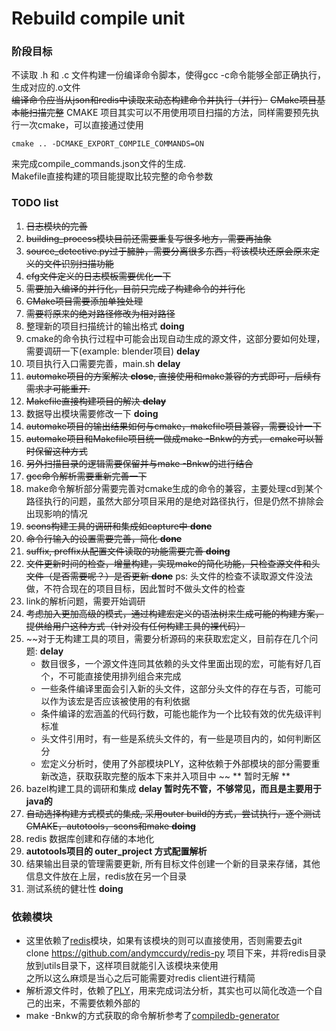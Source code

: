 # Rebuild compile unit

### 阶段目标
不读取 .h 和 .c 文件构建一份编译命令脚本，使得gcc -c命令能够全部正确执行，生成对应的.o文件 \
~~编译命令应当从json和redis中读取来动态构建命令并执行（并行）~~
~~CMake项目基本能扫描完整~~ CMAKE 项目其实可以不用使用项目扫描的方法，同样需要预先执行一次cmake，可以直接通过使用

    
    cmake .. -DCMAKE_EXPORT_COMPILE_COMMANDS=ON

来完成compile_commands.json文件的生成. \
Makefile直接构建的项目能提取比较完整的命令参数

### TODO list
1. ~~日志模块的完善~~
2. ~~building_process模块目前还需要重复写很多地方，需要再抽象~~
3. ~~source_detective.py过于臃肿，需要分离很多东西，将该模块还原会原来定义的文件识别扫描功能~~
4. ~~cfg文件定义的日志模板需要优化一下~~
5. ~~需要加入编译的并行化，目前只完成了构建命令的并行化~~
6. ~~CMake项目需要添加单独处理~~
7. ~~需要将原来的绝对路径修改为相对路径~~
8. 整理新的项目扫描统计的输出格式 **doing**
9. cmake的命令执行过程中可能会出现自动生成的源文件，这部分要如何处理，需要调研一下(example: blender项目) **delay**
10. 项目执行入口需要完善，main.sh **delay**
11. ~~automake项目的方案解决 **close**, 直接使用和make兼容的方式即可，后续有需求才可能重开.~~
12. ~~Makefile直接构建项目的解决 **delay**~~
13. 数据导出模块需要修改一下 **doing**
14. ~~automake项目的输出结果如何与cmake，makefile项目兼容，需要设计一下~~
15. ~~automake项目和Makefile项目统一做成make -Bnkw的方式， cmake可以暂时保留这种方式~~
16. ~~另外扫描目录的逻辑需要保留并与make -Bnkw的进行结合~~
17. ~~gcc命令解析需要重新完善一下~~
18. make命令解析部分需要完善对cmake生成的命令的兼容，主要处理cd到某个路径执行的问题，虽然大部分项目采用的是绝对路径执行，但是仍然不排除会出现影响的情况
19. ~~scons构建工具的调研和集成如capture中 **done**~~
20. ~~命令行输入的设置需要完善，简化 **done**~~
21. ~~suffix, preffix从配置文件读取的功能需要完善 **doing**~~
22. ~~文件更新时间的检查，增量构建，实现make的简化功能，只检查源文件和头文件（是否需要呢？）是否更新 **done**~~ ps: 头文件的检查不读取源文件没法做，不符合现在的项目目标，因此暂时不做头文件的检查
23. link的解析问题，需要开始调研
24. ~~考虑加入更加高级的模式，通过构建宏定义的语法树来生成可能的构建方案，提供给用户这种方式（针对没有任何构建工具的裸代码）~~
25. ~~对于无构建工具的项目，需要分析源码的来获取宏定义，目前存在几个问题: **delay**
    * 数目很多，一个源文件连同其依赖的头文件里面出现的宏，可能有好几百个，不可能直接使用排列组合来完成
    * 一些条件编译里面会引入新的头文件，这部分头文件的存在与否，可能可以作为该宏是否应该被使用的有利依据
    * 条件编译的宏涵盖的代码行数，可能也能作为一个比较有效的优先级评判标准
    * 头文件引用时，有一些是系统头文件的，有一些是项目内的，如何判断区分
    * 宏定义分析时，使用了外部模块PLY，这种依赖于外部模块的部分需要重新改造，获取获取完整的版本下来并入项目中
    ~~ ** 暂时无解 **
26. bazel构建工具的调研和集成 **delay 暂时先不管，不够常见，而且是主要用于java的**
27. ~~自动选择构建方式模式的集成, 采用outer build的方式，尝试执行，逐个测试CMAKE，autotools，scons和make **doing**~~
28. redis 数据库创建和存储的本地化
29. **autotools项目的 outer_project 方式配置解析**
30. 结果输出目录的管理需要更新, 所有目标文件创建一个新的目录来存储，其他信息文件放在上层，redis放在另一个目录
31. 测试系统的健壮性 **doing**



### 依赖模块
* 这里依赖了[redis](https://pypi.python.org/pypi/redis/2.10.6)模块，如果有该模块的则可以直接使用，否则需要去git clone https://github.com/andymccurdy/redis-py 项目下来，并将redis目录放到utils目录下，这样项目就能引入该模块来使用 \
之所以这么麻烦是当心之后可能需要对redis client进行精简
* 解析源文件时，依赖了[PLY](https://pypi.python.org/pypi/ply)，用来完成词法分析，其实也可以简化改造一个自己的出来，不需要依赖外部的
* make -Bnkw的方式获取的命令解析参考了[compiledb-generator](https://github.com/nickdiego/compiledb-generator)
